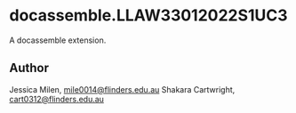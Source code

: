 # docassemble.LLAW33012022S1UC3

A docassemble extension.

## Author

Jessica Milen, mile0014@flinders.edu.au 
Shakara Cartwright, cart0312@flinders.edu.au
